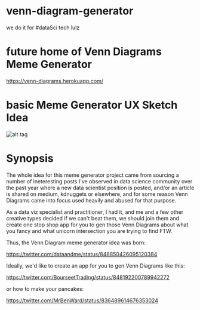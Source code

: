 # venn-diagram-generator
we do it for #dataSci tech lulz

# future home of Venn Diagrams Meme Generator

https://venn-diagrams.herokuapp.com/

# basic Meme Generator UX Sketch Idea

![alt tag](https://github.com/RandomFractals/venn-diagram-generator/blob/master/screens/vennDiagramsMemeGeneratorSketchIdea.jpg)

# Synopsis

The whole idea for this meme generator project came from sourcing a number of ineteresting posts I've observed in data science community over the past year where a new data scientist position is posted, and/or an article is shared on medium, kdnuggets or elsewhere, and for some reason Venn Diagrams came into focus used heavily and abused for that purpose.

As a data viz specialist and practitioner, I had it, and me and a few other creative types decided if we can't beat them, we should join them and create one stop shop app for you to gen those Venn Diagrams about what you fancy and what unicorn intersection you are trying to find FTW.

Thus, the Venn Diagram meme generator idea was born: 

https://twitter.com/dataandme/status/848850426095120384

Ideally, we'd like to create an app for you to gen Venn Diagrams like this:

https://twitter.com/BourseetTrading/status/848192200789942272

or how to make your pancakes:

https://twitter.com/MrBenWard/status/836489614676353024





